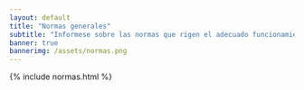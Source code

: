 ```yaml
---
layout: default
title: "Normas generales"
subtitle: "Informese sobre las normas que rigen el adecuado funcionamiento de nuestra comunidad"
banner: true
bannerimg: /assets/normas.png
---
```




{% include normas.html %}


